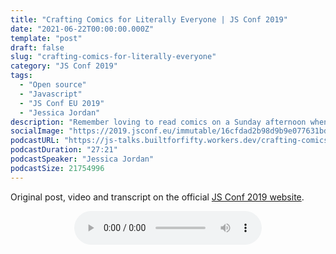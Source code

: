 ```yaml
---
title: "Crafting Comics for Literally Everyone | JS Conf 2019"
date: "2021-06-22T00:00:00.000Z"
template: "post"
draft: false
slug: "crafting-comics-for-literally-everyone"
category: "JS Conf 2019"
tags:
  - "Open source"
  - "Javascript"
  - "JS Conf EU 2019"
  - "Jessica Jordan"
description: "Remember loving to read comics on a Sunday afternoon when you were a kid? Maybe you don’t. In the past, traditional print comics have made it impossible for blind and visually-impaired readers to experience their heroes’ adventures first-hand. Today an increasing number of initiatives like comic book stores for the blind aim to overcome this challenge. What if I told you that the web platform empowers us to even create comics for literally everyone? Alongside a demo application, you see how accessibility best practices enable you to craft an immersive webcomic experience that is not only engaging for the sighted but accessible for everyone."
socialImage: "https://2019.jsconf.eu/immutable/16cfdad2b98d9b9e077631bd5be0920cc53d3c38/images/cms/jessica-jordan-0c8793eb-1000-square.jpg"
podcastURL: "https://js-talks.builtforfifty.workers.dev/crafting-comics-for-literally-everyone.mp3"
podcastDuration: "27:21"
podcastSpeaker: "Jessica Jordan"
podcastSize: 21754996
---
```


Original post, video and transcript on the official [JS Conf 2019 website](https://2019.jsconf.eu/jessica-jordan/crafting-comics-for-literally-everyone.html).

<!-- End of podcast preview -->

<div style="text-align: center">
	<audio controls="controls">
		<source type="audio/mp3" src="https://js-talks.builtforfifty.workers.dev/crafting-comics-for-literally-everyone.mp3"></source>
		<p>Your browser does not support the audio element.</p>
	</audio>
</div>